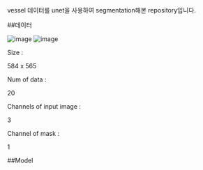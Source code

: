 vessel 데이터를 unet을 사용하여 segmentation해본 repository입니다.

##데이터

![image](https://user-images.githubusercontent.com/69955858/96858840-bdb25700-149b-11eb-80e1-f206e111e4b7.png)
![image](https://user-images.githubusercontent.com/69955858/96858857-c1de7480-149b-11eb-8b25-7f521722bf03.png)

Size :

  584 x 565
  
Num of data :

  20
  
Channels of input image :
  
  3
  
Channel of mask :
  
  1
  
##Model
